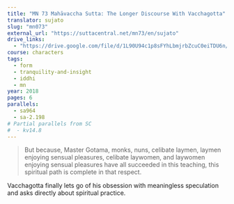```yaml
---
title: "MN 73 Mahāvaccha Sutta: The Longer Discourse With Vacchagotta"
translator: sujato
slug: "mn073"
external_url: "https://suttacentral.net/mn73/en/sujato"
drive_links:
  - "https://drive.google.com/file/d/1L90U94c1p8sFYhLbmjrbZcuC0eiTDU6n/view?usp=drivesdk"
course: characters
tags:
  - form
  - tranquility-and-insight
  - iddhi
  - mn
year: 2018
pages: 6
parallels:
  - sa964
  - sa-2.198
# Partial parallels from SC
#  - kv14.8
---
```


> But because, Master Gotama, monks, nuns, celibate laymen, laymen enjoying sensual pleasures, celibate laywomen, and laywomen enjoying sensual pleasures have all succeeded in this teaching, this spiritual path is complete in that respect.

Vacchagotta finally lets go of his obsession with meaningless speculation and asks directly about spiritual practice.


